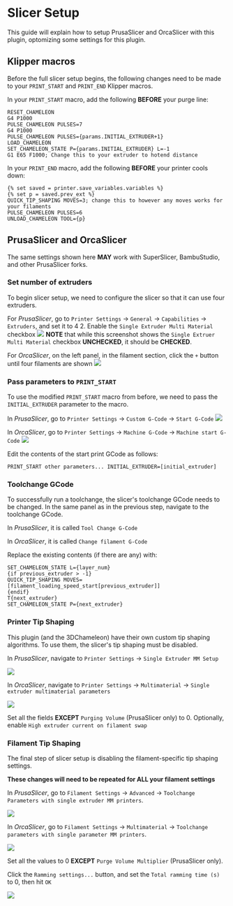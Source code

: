# Slicer Setup

This guide will explain how to setup PrusaSlicer and OrcaSlicer with this plugin, optomizing some settings for this plugin.

## Klipper macros

Before the full slicer setup begins, the following changes need to be made to your `PRINT_START` and `PRINT_END` Klipper macros.

In your `PRINT_START` macro, add the following **BEFORE** your purge line:
```
RESET_CHAMELEON
G4 P1000
PULSE_CHAMELEON PULSES=7
G4 P1000
PULSE_CHAMELEON PULSES={params.INITIAL_EXTRUDER+1}
LOAD_CHAMELEON
SET_CHAMELEON_STATE P={params.INITIAL_EXTRUDER} L=-1
G1 E65 F1000; Change this to your extruder to hotend distance
```

In your `PRINT_END` macro, add the following **BEFORE** your printer cools down:
```
{% set saved = printer.save_variables.variables %}
{% set p = saved.prev_ext %}
QUICK_TIP_SHAPING MOVES=3; change this to however any moves works for your filaments
PULSE_CHAMELEON PULSES=6
UNLOAD_CHAMELEON TOOL={p}
```

## PrusaSlicer and OrcaSlicer

The same settings shown here **MAY** work with SuperSlicer, BambuStudio, and other PrusaSlicer forks.

### Set number of extruders

To begin slicer setup, we need to configure the slicer so that it can use four extruders. 

For *PrusaSlicer*, go to `Printer Settings` -> `General` -> `Capabilities` -> `Extruders`, and set it to 4
2. Enable the `Single Extruder Multi Material` checkbox
![](prusasetup1.png)
**NOTE** that while this screenshot shows the `Single Extruer Multi Material` checkbox **UNCHECKED**, it should be **CHECKED**.

For *OrcaSlicer*, on the left panel, in the filament section, click the `+` button until four filaments are shown
![](orcasetup1.png)

### Pass parameters to `PRINT_START`

To use the modified `PRINT_START` macro from before, we need to pass the `INITIAL_EXTRUDER` parameter to the macro. 

In *PrusaSlicer*, go to `Printer Settings` -> `Custom G-Code` -> `Start G-Code`
![](prusasetup2.png)

In *OrcaSlicer*, go to `Printer Settings` -> `Machine G-Code` -> `Machine start G-Code`
![](orcasetup2.png)

Edit the contents of the start print GCode as follows:
```
PRINT_START other parameters... INITIAL_EXTRUDER=[initial_extruder]
```

### Toolchange GCode

To successfully run a toolchange, the slicer's toolchange GCode needs to be changed. In the same panel as in the previous step, navigate to the toolchange GCode.

In *PrusaSlicer*, it is called `Tool Change G-Code`

In *OrcaSlicer*, it is called `Change filament G-Code`

Replace the existing contents (if there are any) with:
```
SET_CHAMELEON_STATE L={layer_num}
{if previous_extruder > -1}
QUICK_TIP_SHAPING MOVES=[filament_loading_speed_start[previous_extruder]]
{endif}
T{next_extruder}
SET_CHAMELEON_STATE P={next_extruder}
```

### Printer Tip Shaping

This plugin (and the 3DChameleon) have their own custom tip shaping algorithms. To use them, the slicer's tip shaping must be disabled. 

In *PrusaSlicer*, navigate to `Printer Settings` -> `Single Extruder MM Setup`

![](prusasetup3.png)

In *OrcaSlicer*, navigate to `Printer Settings` -> `Multimaterial` -> `Single extruder multimaterial parameters`

![](orcasetup3.png)

Set all the fields **EXCEPT** `Purging Volume` (PrusaSlicer only) to 0. Optionally, enable `High extruder current on filament swap`

### Filament Tip Shaping

The final step of slicer setup is disabling the filament-specific tip shaping settings. 

**These changes will need to be repeated for ALL your filament settings**

In *PrusaSlicer*, go to `Filament Settings` -> `Advanced` -> `Toolchange Parameters with single extruder MM printers`.

![](prusasetup4.png)

In *OrcaSlicer*, go to `Filament Settings` -> `Multimaterial` -> `Toolchange parameters with single parameter MM printers`.

![](orcasetup4.png)

Set all the values to 0 **EXCEPT** `Purge Volume Multiplier` (PrusaSlicer only).

Click the `Ramming settings...` button, and set the `Total ramming time (s)` to 0, then hit `OK`

![](prusasetup5.png)